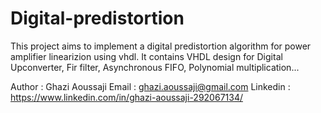 # Digital-predistortion
This project aims to implement a digital predistortion algorithm for power amplifier linearizion using vhdl. It contains VHDL design for Digital Upconverter, Fir filter, Asynchronous FIFO, Polynomial multiplication... 


Author    : Ghazi Aoussaji
Email     : ghazi.aoussaji@gmail.com 
Linkedin  : https://www.linkedin.com/in/ghazi-aoussaji-292067134/
